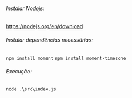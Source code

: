 ###### Instalar Nodejs:
https://nodejs.org/en/download

###### Instalar dependências necessárias:
` npm install moment `
` npm install moment-timezone `

###### Execução:
` node .\src\index.js `
